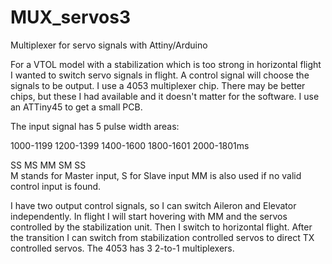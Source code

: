 # MUX_servos3
Multiplexer for servo signals with Attiny/Arduino

For a VTOL model with a stabilization which is too strong in horizontal flight I wanted to switch servo signals in flight.
A control signal will choose the signals to be output. I use a 4053 multiplexer chip. There may be better chips, but these I had available and it doesn't matter for the software.
I use an ATTiny45 to get a small PCB.

The input signal has 5 pulse width areas:

1000-1199 1200-1399 1400-1600  1800-1601  2000-1801ms

   SS        MS         MM        SM         SS        
M stands for Master input, S for Slave input
MM is also used if no valid control input is found.

I have two output control signals, so I can switch Aileron and Elevator independently.
In flight I will start hovering with MM and the servos controlled by the stabilization unit. Then I switch to horizontal flight. After the transition I can switch from stabilization controlled servos to direct TX controlled servos. The 4053 has 3 2-to-1 multiplexers.

